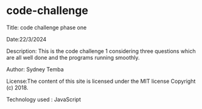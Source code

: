 # code-challenge

Title: code challenge phase one

Date:22/3/2024

Description: This is the code challenge 1 considering three questions which are all well done and the programs running smoothly.

Author: Sydney Temba

License:The content of this site is licensed under the MIT license
Copyright (c) 2018.


Technology used : JavaScript